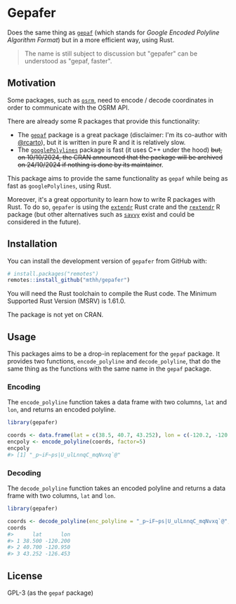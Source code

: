 # Gepafer

Does the same thing as [`gepaf`](https://github.com/mthh/gepaf) (which stands for *Google Encoded Polyline Algorithm Format*) but in a more efficient way, using Rust.

> The name is still subject to discussion but "gepafer" can be understood as "gepaf, faster".

## Motivation

Some packages, such as [`osrm`](https://github.com/riatelab/osrm), need to encode / decode coordinates in order to communicate with the OSRM API.

There are already some R packages that provide this functionality:

- The [`gepaf`](https://github.com/mthh/gepaf) package is a great package (disclaimer: I'm its co-author with [@rcarto](https://github.com/rcarto)), but it is written in pure R and it is relatively slow.
- The [`googlePolylines`](https://github.com/SymbolixAU/googlePolylines) package is fast (it uses C++ under the hood) ~~but, on 10/10/2024, the CRAN announced that the package will be archived on 24/10/2024 if nothing is done by its maintainer~~.

This package aims to provide the same functionality as `gepaf` while being as fast as `googlePolylines`, using Rust.

Moreover, it's a great opportunity to learn how to write R packages with Rust.
To do so, `gepafer` is using the [`extendr`](https://github.com/extendr/extendr) Rust crate and the [`rextendr`](https://github.com/extendr/rextendr) R package
(but other alternatives such as [`savvy`](https://github.com/yutannihilation/savvy) exist and could be considered in the future).

## Installation

You can install the development version of `gepafer` from GitHub with:

```R
# install.packages("remotes")
remotes::install_github("mthh/gepafer")
```

You will need the Rust toolchain to compile the Rust code.
The Minimum Supported Rust Version (MSRV) is 1.61.0.

The package is not yet on CRAN.

## Usage

This packages aims to be a drop-in replacement for the `gepaf` package.
It provides two functions, `encode_polyline` and `decode_polyline`, that do the same thing as the functions with the same name in the `gepaf` package. 

### Encoding

The `encode_polyline` function takes a data frame with two columns, `lat` and `lon`, and returns an encoded polyline.

```R
library(gepafer)

coords <- data.frame(lat = c(38.5, 40.7, 43.252), lon = c(-120.2, -120.95, -126.453))
encpoly <- encode_polyline(coords, factor=5)
encpoly
#> [1] "_p~iF~ps|U_ulLnnqC_mqNvxq`@"
```

### Decoding

The `decode_polyline` function takes an encoded polyline and returns a data frame with two columns, `lat` and `lon`.

```R
library(gepafer)

coords <- decode_polyline(enc_polyline = "_p~iF~ps|U_ulLnnqC_mqNvxq`@", factor=5)
coords
#>      lat      lon
#> 1 38.500 -120.200
#> 2 40.700 -120.950
#> 3 43.252 -126.453
```

## License

GPL-3 (as the `gepaf` package)

